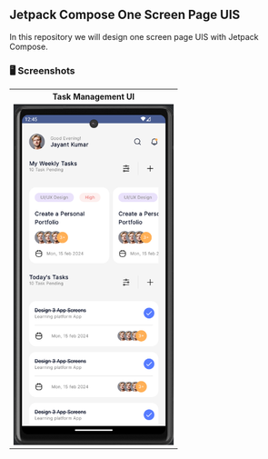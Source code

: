 ## Jetpack Compose One Screen Page UIS

<p> In this repository we will design one screen page UIS with Jetpack Compose.</p>

### 🖥️ Screenshots
<table style="width:100%">
  <tr>
    <th>Task Management UI</th>
  </tr>
  <tr>
    <td><img src="screenshots/taskManagement.png" height="600" alt="task_management"/></td>
  </tr>
</table>
